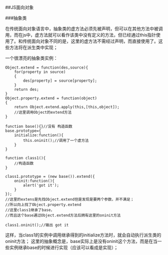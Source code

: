 ##JS面向对象

###抽象类


在传统面向对象语言中，抽象类的虚方法必须先被声明，但可以在其他方法中被调用，而在js中，虚方法就可以看作该类中没有定义的方法，但已经通过this指针使用了。和传统面向对象不同的是，这里的虚方法不需经过声明，而直接使用了。这些方法将在派生类中实现；  

一个很漂亮的抽象类实例：  

	Object.extend = function(des,source){
		for(property in source)
		{
			des[property] = source[property];
		}
		return des;
	}
	Object.property.extend = function(object)
	{
		return Object.extend.apply(this,[this,object]);
		//这里调用Object的extend方法
	}
	
	function base(){}//没有 构造函数
	base.prototype={
		initialize:function(){
			this.oninit();//调用了一个虚方法
		}
	}
	
	function class1(){
		//构造函数
	}
	
	class1.prototype = (new base()).extend({
		oninit:function(){
			alert('got it');
		}
	});
	//这里的extens是先找Object.extend但是发现是要两个参数，并不满足；
	//所以向上找了Object.property.extend
	//这里class1继承了base，
	//而且这个base通过Object.extend方法后拥有这里的oninit方法
	
	class1.oninit();//输出 got it
	
这样，当class1的实例中调用继承得到的initialize方法时，就会自动执行派生类的oninit方法；
这里的抽象概念是，base实际上是没有oninit这个方法，而是在当一些实例继承base的时候进行实现（应该可以看成是实现）；	

	
	
	
	
